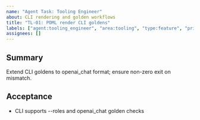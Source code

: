 ```yaml
---
name: "Agent Task: Tooling Engineer"
about: CLI rendering and golden workflows
title: "TL-01: POML render CLI goldens"
labels: ["agent:tooling_engineer", "area:tooling", "type:feature", "priority:p1", "size:S"]
assignees: []
---
```


## Summary
Extend CLI goldens to openai_chat format; ensure non-zero exit on mismatch.

## Acceptance
- CLI supports --roles and openai_chat golden checks

